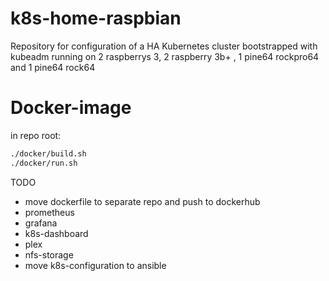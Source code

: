 # k8s-home-raspbian
Repository for configuration of a HA Kubernetes cluster bootstrapped with kubeadm running on 2 raspberrys 3, 2 raspberry 3b+ , 1 pine64 rockpro64 and 1 pine64 rock64

# Docker-image
in repo root:
```bash
./docker/build.sh 
./docker/run.sh
```


TODO 
* move dockerfile to separate repo and push to dockerhub
* prometheus
* grafana
* k8s-dashboard
* plex
* nfs-storage
* move k8s-configuration to ansible